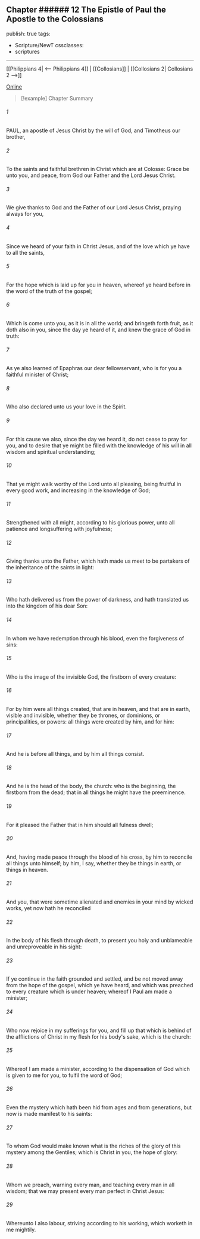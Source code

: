 Chapter ###### 12
The Epistle of Paul the Apostle to the Colossians
---
publish: true
tags:
  - Scripture/NewT
cssclasses:
  - scriptures
---
[[Philippians 4| <-- Philippians 4]] | [[Collosians]] | [[Collosians 2| Collosians 2 -->]]

[Online](https://churchofjesuschrist.org/study/scriptures/nt/col/1?lang=eng)

>[!example] Chapter Summary
>
###### 1
PAUL, an apostle of Jesus Christ by the will of God, and Timotheus our brother,
###### 2
To the saints and faithful brethren in Christ which are at Colosse: Grace be unto you, and peace, from God our Father and the Lord Jesus Christ.
###### 3
We give thanks to God and the Father of our Lord Jesus Christ, praying always for you,
###### 4
Since we heard of your faith in Christ Jesus, and of the love which ye have to all the saints,
###### 5
For the hope which is laid up for you in heaven, whereof ye heard before in the word of the truth of the gospel;
###### 6
Which is come unto you, as it is in all the world; and bringeth forth fruit, as it doth also in you, since the day ye heard of it, and knew the grace of God in truth:
###### 7
As ye also learned of Epaphras our dear fellowservant, who is for you a faithful minister of Christ;
###### 8
Who also declared unto us your love in the Spirit.
###### 9
For this cause we also, since the day we heard it, do not cease to pray for you, and to desire that ye might be filled with the knowledge of his will in all wisdom and spiritual understanding;
###### 10
That ye might walk worthy of the Lord unto all pleasing, being fruitful in every good work, and increasing in the knowledge of God;
###### 11
Strengthened with all might, according to his glorious power, unto all patience and longsuffering with joyfulness;
###### 12
Giving thanks unto the Father, which hath made us meet to be partakers of the inheritance of the saints in light:
###### 13
Who hath delivered us from the power of darkness, and hath translated us into the kingdom of his dear Son:
###### 14
In whom we have redemption through his blood, even the forgiveness of sins:
###### 15
Who is the image of the invisible God, the firstborn of every creature:
###### 16
For by him were all things created, that are in heaven, and that are in earth, visible and invisible, whether they be thrones, or dominions, or principalities, or powers: all things were created by him, and for him:
###### 17
And he is before all things, and by him all things consist.
###### 18
And he is the head of the body, the church: who is the beginning, the firstborn from the dead; that in all things he might have the preeminence.
###### 19
For it pleased the Father that in him should all fulness dwell;
###### 20
And, having made peace through the blood of his cross, by him to reconcile all things unto himself; by him, I say, whether they be things in earth, or things in heaven.
###### 21
And you, that were sometime alienated and enemies in your mind by wicked works, yet now hath he reconciled
###### 22
In the body of his flesh through death, to present you holy and unblameable and unreproveable in his sight:
###### 23
If ye continue in the faith grounded and settled, and be not moved away from the hope of the gospel, which ye have heard, and which was preached to every creature which is under heaven; whereof I Paul am made a minister;
###### 24
Who now rejoice in my sufferings for you, and fill up that which is behind of the afflictions of Christ in my flesh for his body's sake, which is the church:
###### 25
Whereof I am made a minister, according to the dispensation of God which is given to me for you, to fulfil the word of God;
###### 26
Even the mystery which hath been hid from ages and from generations, but now is made manifest to his saints:
###### 27
To whom God would make known what is the riches of the glory of this mystery among the Gentiles; which is Christ in you, the hope of glory:
###### 28
Whom we preach, warning every man, and teaching every man in all wisdom; that we may present every man perfect in Christ Jesus:
###### 29
Whereunto I also labour, striving according to his working, which worketh in me mightily.




